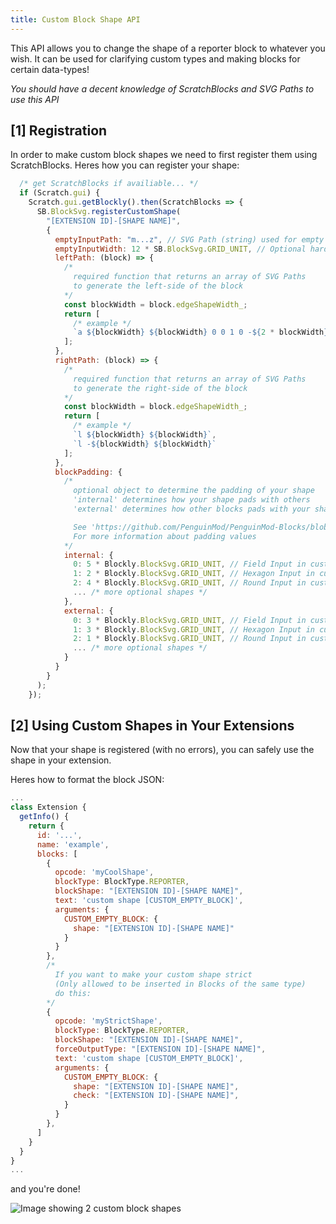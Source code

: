 ```yaml
---
title: Custom Block Shape API
---
```


This API allows you to change the shape of a reporter block to whatever you wish. It can be used for clarifying custom types and making blocks for certain data-types!

*You should have a decent knowledge of ScratchBlocks and SVG Paths to use this API*

## [1] Registration
In order to make custom block shapes we need to first register them using ScratchBlocks. Heres how you can register your shape:
```js
  /* get ScratchBlocks if availiable... */
  if (Scratch.gui) {
    Scratch.gui.getBlockly().then(ScratchBlocks => {
      SB.BlockSvg.registerCustomShape(
        "[EXTENSION ID]-[SHAPE NAME]",
        {
          emptyInputPath: "m...z", // SVG Path (string) used for empty input slots
          emptyInputWidth: 12 * SB.BlockSvg.GRID_UNIT, // Optional hard-coded width value for 'emptyInputPath'
          leftPath: (block) => {
            /*
              required function that returns an array of SVG Paths
              to generate the left-side of the block
            */
            const blockWidth = block.edgeShapeWidth_;
            return [
              /* example */
              `a ${blockWidth} ${blockWidth} 0 0 1 0 -${2 * blockWidth}`
            ];
          },
          rightPath: (block) => {
            /*
              required function that returns an array of SVG Paths
              to generate the right-side of the block
            */
            const blockWidth = block.edgeShapeWidth_;
            return [
              /* example */
              `l ${blockWidth} ${blockWidth}`,
              `l -${blockWidth} ${blockWidth}`
            ];
          },
          blockPadding: {
            /*
              optional object to determine the padding of your shape
              'internal' determines how your shape pads with others
              'external' determines how other blocks pads with your shape

              See 'https://github.com/PenguinMod/PenguinMod-Blocks/blob/develop/core/block_render.js#L507'
              For more information about padding values
            */
            internal: {
              0: 5 * Blockly.BlockSvg.GRID_UNIT, // Field Input in custom shape
              1: 2 * Blockly.BlockSvg.GRID_UNIT, // Hexagon Input in custom shape
              2: 4 * Blockly.BlockSvg.GRID_UNIT, // Round Input in custom shape
              ... /* more optional shapes */
            },
            external: {
              0: 3 * Blockly.BlockSvg.GRID_UNIT, // Field Input in custom shape
              1: 3 * Blockly.BlockSvg.GRID_UNIT, // Hexagon Input in custom shape
              2: 1 * Blockly.BlockSvg.GRID_UNIT, // Round Input in custom shape
              ... /* more optional shapes */
            }
          }
        }
      );
    });
```

## [2] Using Custom Shapes in Your Extensions

Now that your shape is registered (with no errors), you can safely use the shape in your extension.

Heres how to format the block JSON:

```js
...
class Extension {
  getInfo() {
    return {
      id: '...',
      name: 'example',
      blocks: [
        {
          opcode: 'myCoolShape',
          blockType: BlockType.REPORTER,
          blockShape: "[EXTENSION ID]-[SHAPE NAME]",
          text: 'custom shape [CUSTOM_EMPTY_BLOCK]',
          arguments: {
            CUSTOM_EMPTY_BLOCK: {
              shape: "[EXTENSION ID]-[SHAPE NAME]"
            }
          }
        },
        /*
          If you want to make your custom shape strict
          (Only allowed to be inserted in Blocks of the same type)
          do this:
        */
        {
          opcode: 'myStrictShape',
          blockType: BlockType.REPORTER,
          blockShape: "[EXTENSION ID]-[SHAPE NAME]",
          forceOutputType: "[EXTENSION ID]-[SHAPE NAME]",
          text: 'custom shape [CUSTOM_EMPTY_BLOCK]',
          arguments: {
            CUSTOM_EMPTY_BLOCK: {
              shape: "[EXTENSION ID]-[SHAPE NAME]",
              check: "[EXTENSION ID]-[SHAPE NAME]",
            }
          }
        },
      ]
    }
  }
}
...
```

and you're done!

<img src="/img/docimages/custom_shape_example.png" alt="Image showing 2 custom block shapes"></img>
